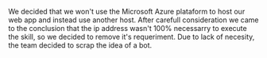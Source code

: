 We decided that we won't use the Microsoft Azure plataform to host our web app and instead use another host. After carefull consideration we came to the conclusion
that the ip address wasn't 100% necessarry to execute the skill, so we decided to remove it's requeriment. Due to lack of necesity, the team decided to scrap the idea of a bot.
